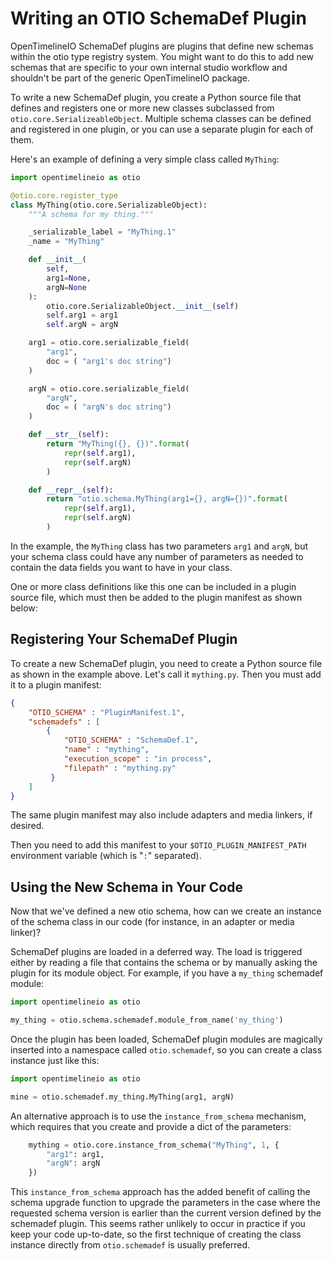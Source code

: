 # Writing an OTIO SchemaDef Plugin

OpenTimelineIO SchemaDef plugins are plugins that define new schemas within the
otio type registry system.
You might want to do this to add new schemas that are specific to your own
internal studio workflow and shouldn't be part of the generic OpenTimelineIO
package.

To write a new SchemaDef plugin, you create a Python source file that
defines and registers one or more new classes subclassed from
``otio.core.SerializeableObject``.  Multiple schema classes can be defined
and registered in one plugin, or you can use a separate plugin for each of them.

Here's an example of defining a very simple class called ``MyThing``:

```python
import opentimelineio as otio

@otio.core.register_type
class MyThing(otio.core.SerializableObject):
    """A schema for my thing."""

    _serializable_label = "MyThing.1"
    _name = "MyThing"

    def __init__(
        self,
        arg1=None,
        argN=None
    ):
        otio.core.SerializableObject.__init__(self)
        self.arg1 = arg1
        self.argN = argN

    arg1 = otio.core.serializable_field(
        "arg1",
        doc = ( "arg1's doc string")
    )

    argN = otio.core.serializable_field(
        "argN",
        doc = ( "argN's doc string")
    )

    def __str__(self):
        return "MyThing({}, {})".format(
            repr(self.arg1),
            repr(self.argN)
        )

    def __repr__(self):
        return "otio.schema.MyThing(arg1={}, argN={})".format(
            repr(self.arg1),
            repr(self.argN)
        )
```

In the example, the ``MyThing`` class has two parameters ``arg1`` and ``argN``,
but your schema class could have any number of parameters as needed to
contain the data fields you want to have in your class.

One or more class definitions like this one can be included in a plugin
source file, which must then be added to the plugin manifest as shown below:


## Registering Your SchemaDef Plugin

To create a new SchemaDef plugin, you need to create a Python source file
as shown in the example above.  Let's call it ``mything.py``.
Then you must add it to a plugin manifest:

```json
{
    "OTIO_SCHEMA" : "PluginManifest.1",
    "schemadefs" : [
        {
            "OTIO_SCHEMA" : "SchemaDef.1",
            "name" : "mything",
            "execution_scope" : "in process",
            "filepath" : "mything.py"
         }
    ]
}
```

The same plugin manifest may also include adapters and media linkers, if desired.

Then you need to add this manifest to your `$OTIO_PLUGIN_MANIFEST_PATH` environment variable (which is "`:`" separated).

## Using the New Schema in Your Code

Now that we've defined a new otio schema, how can we create an instance of the
schema class in our code (for instance, in an adapter or media linker)?

SchemaDef plugins are loaded in a deferred way.  The load is triggered either
by reading a file that contains the schema or by manually asking the plugin for
its module object.  For example, if you have a `my_thing` schemadef module:

```python
import opentimelineio as otio

my_thing = otio.schema.schemadef.module_from_name('my_thing')
```

Once the plugin has been loaded, SchemaDef plugin modules are magically inserted 
into a namespace called ``otio.schemadef``, so you can create a class instance 
just like this:

```python
import opentimelineio as otio

mine = otio.schemadef.my_thing.MyThing(arg1, argN)
```

An alternative approach is to use the ``instance_from_schema``
mechanism, which requires that you create and provide a dict of the parameters:

```python
    mything = otio.core.instance_from_schema("MyThing", 1, {
        "arg1": arg1,
        "argN": argN
    })
```

This ``instance_from_schema`` approach has the added benefit of calling the
schema upgrade function to upgrade the parameters in the case where the requested
schema version is earlier than the current version defined by the schemadef plugin.
This seems rather unlikely to occur in practice if you keep your code up-to-date,
so the first technique of creating the class instance directly from
``otio.schemadef`` is usually preferred.
